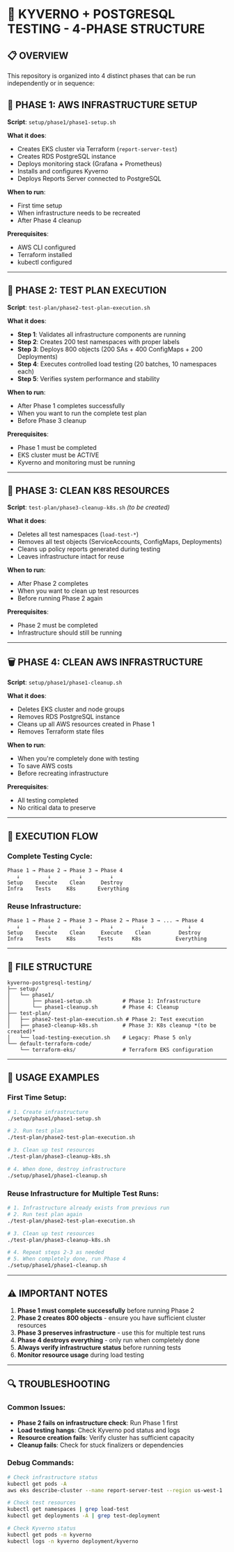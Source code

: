 # 🚀 KYVERNO + POSTGRESQL TESTING - 4-PHASE STRUCTURE

## 📋 **OVERVIEW**
This repository is organized into 4 distinct phases that can be run independently or in sequence:

## **🔄 PHASE 1: AWS INFRASTRUCTURE SETUP**
**Script**: `setup/phase1/phase1-setup.sh`

**What it does**:
- Creates EKS cluster via Terraform (`report-server-test`)
- Creates RDS PostgreSQL instance
- Deploys monitoring stack (Grafana + Prometheus)
- Installs and configures Kyverno
- Deploys Reports Server connected to PostgreSQL

**When to run**: 
- First time setup
- When infrastructure needs to be recreated
- After Phase 4 cleanup

**Prerequisites**: 
- AWS CLI configured
- Terraform installed
- kubectl configured

---

## **🧪 PHASE 2: TEST PLAN EXECUTION**
**Script**: `test-plan/phase2-test-plan-execution.sh`

**What it does**:
- **Step 1**: Validates all infrastructure components are running
- **Step 2**: Creates 200 test namespaces with proper labels
- **Step 3**: Deploys 800 objects (200 SAs + 400 ConfigMaps + 200 Deployments)
- **Step 4**: Executes controlled load testing (20 batches, 10 namespaces each)
- **Step 5**: Verifies system performance and stability

**When to run**: 
- After Phase 1 completes successfully
- When you want to run the complete test plan
- Before Phase 3 cleanup

**Prerequisites**: 
- Phase 1 must be completed
- EKS cluster must be ACTIVE
- Kyverno and monitoring must be running

---

## **🧹 PHASE 3: CLEAN K8S RESOURCES**
**Script**: `test-plan/phase3-cleanup-k8s.sh` *(to be created)*

**What it does**:
- Deletes all test namespaces (`load-test-*`)
- Removes all test objects (ServiceAccounts, ConfigMaps, Deployments)
- Cleans up policy reports generated during testing
- Leaves infrastructure intact for reuse

**When to run**: 
- After Phase 2 completes
- When you want to clean up test resources
- Before running Phase 2 again

**Prerequisites**: 
- Phase 2 must be completed
- Infrastructure should still be running

---

## **🗑️ PHASE 4: CLEAN AWS INFRASTRUCTURE**
**Script**: `setup/phase1/phase1-cleanup.sh`

**What it does**:
- Deletes EKS cluster and node groups
- Removes RDS PostgreSQL instance
- Cleans up all AWS resources created in Phase 1
- Removes Terraform state files

**When to run**: 
- When you're completely done with testing
- To save AWS costs
- Before recreating infrastructure

**Prerequisites**: 
- All testing completed
- No critical data to preserve

---

## **🔄 EXECUTION FLOW**

### **Complete Testing Cycle**:
```
Phase 1 → Phase 2 → Phase 3 → Phase 4
   ↓         ↓         ↓         ↓
Setup    Execute    Clean     Destroy
Infra    Tests     K8s       Everything
```

### **Reuse Infrastructure**:
```
Phase 1 → Phase 2 → Phase 3 → Phase 2 → Phase 3 → ... → Phase 4
   ↓         ↓         ↓         ↓         ↓              ↓
Setup    Execute    Clean     Execute    Clean         Destroy
Infra    Tests     K8s       Tests      K8s           Everything
```

---

## **📁 FILE STRUCTURE**

```
kyverno-postgresql-testing/
├── setup/
│   └── phase1/
│       ├── phase1-setup.sh          # Phase 1: Infrastructure
│       └── phase1-cleanup.sh        # Phase 4: Cleanup
├── test-plan/
│   ├── phase2-test-plan-execution.sh # Phase 2: Test execution
│   ├── phase3-cleanup-k8s.sh        # Phase 3: K8s cleanup *(to be created)*
│   └── load-testing-execution.sh    # Legacy: Phase 5 only
└── default-terraform-code/
    └── terraform-eks/               # Terraform EKS configuration
```

---

## **🎯 USAGE EXAMPLES**

### **First Time Setup**:
```bash
# 1. Create infrastructure
./setup/phase1/phase1-setup.sh

# 2. Run test plan
./test-plan/phase2-test-plan-execution.sh

# 3. Clean up test resources
./test-plan/phase3-cleanup-k8s.sh

# 4. When done, destroy infrastructure
./setup/phase1/phase1-cleanup.sh
```

### **Reuse Infrastructure for Multiple Test Runs**:
```bash
# 1. Infrastructure already exists from previous run
# 2. Run test plan again
./test-plan/phase2-test-plan-execution.sh

# 3. Clean up test resources
./test-plan/phase3-cleanup-k8s.sh

# 4. Repeat steps 2-3 as needed
# 5. When completely done, run Phase 4
./setup/phase1/phase1-cleanup.sh
```

---

## **⚠️ IMPORTANT NOTES**

1. **Phase 1 must complete successfully** before running Phase 2
2. **Phase 2 creates 800 objects** - ensure you have sufficient cluster resources
3. **Phase 3 preserves infrastructure** - use this for multiple test runs
4. **Phase 4 destroys everything** - only run when completely done
5. **Always verify infrastructure status** before running tests
6. **Monitor resource usage** during load testing

---

## **🔍 TROUBLESHOOTING**

### **Common Issues**:
- **Phase 2 fails on infrastructure check**: Run Phase 1 first
- **Load testing hangs**: Check Kyverno pod status and logs
- **Resource creation fails**: Verify cluster has sufficient capacity
- **Cleanup fails**: Check for stuck finalizers or dependencies

### **Debug Commands**:
```bash
# Check infrastructure status
kubectl get pods -A
aws eks describe-cluster --name report-server-test --region us-west-1

# Check test resources
kubectl get namespaces | grep load-test
kubectl get deployments -A | grep test-deployment

# Check Kyverno status
kubectl get pods -n kyverno
kubectl logs -n kyverno deployment/kyverno
```
